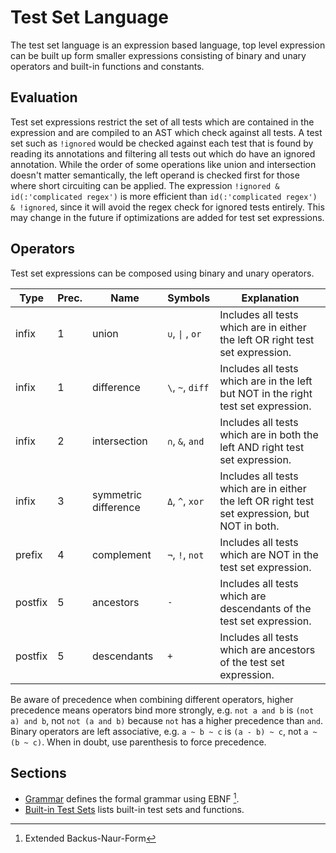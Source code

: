 # Test Set Language
The test set language is an expression based language, top level expression can be built up form smaller expressions consisting of binary and unary operators and built-in functions and constants.

## Evaluation
Test set expressions restrict the set of all tests which are contained in the expression and are compiled to an AST which check against all tests.
A test set such as `!ignored` would be checked against each test that is found by reading its annotations and filtering all tests out which do have an ignored annotation.
While the order of some operations like union and intersection doesn't matter semantically, the left operand is checked first for those where short circuiting can be applied.
The expression `!ignored & id(:'complicated regex')` is more efficient than `id(:'complicated regex') & !ignored`, since it will avoid the regex check for ignored tests entirely.
This may change in the future if optimizations are added for test set expressions.

## Operators
Test set expressions can be composed using binary and unary operators.

|Type|Prec.|Name|Symbols|Explanation|
|---|---|---|---|---|
|infix|1|union|`∪`, <code>&vert;</code> , `or`|Includes all tests which are in either the left OR right test set expression.|
|infix|1|difference|`\`, `~`, `diff`|Includes all tests which are in the left but NOT in the right test set expression.|
|infix|2|intersection|`∩`, `&`, `and`|Includes all tests which are in both the left AND right test set expression.|
|infix|3|symmetric difference|`Δ`, `^`, `xor`|Includes all tests which are in either the left OR right test set expression, but NOT in both.|
|prefix|4|complement|`¬`, `!`, `not`|Includes all tests which are NOT in the test set expression.|
|postfix|5|ancestors|`-`|Includes all tests which are descendants of the test set expression.|
|postfix|5|descendants|`+`|Includes all tests which are ancestors of the test set expression.|

Be aware of precedence when combining different operators, higher precedence means operators bind more strongly, e.g. `not a and b` is `(not a) and b`, not `not (a and b)` because `not` has a higher precedence than `and`.
Binary operators are left associative, e.g. `a ~ b ~ c` is `(a - b) ~ c`, not `a ~ (b ~ c)`.
When in doubt, use parenthesis to force precedence.


## Sections
- [Grammar](grammar.md) defines the formal grammar using EBNF [^ebnf].
- [Built-in Test Sets](built-in.md) lists built-in test sets and functions.

[^ebnf]: Extended Backus-Naur-Form
